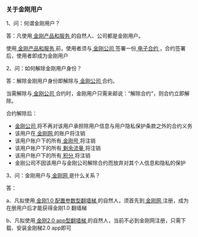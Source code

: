 ### 关于金刚用户

1、问：何谓金刚用户？

答：凡使用[ 金刚产品和服务 ]()的自然人、公司都是金刚用户。

使用[ 金刚产品和服务 ]()前，使用者须与[ 金刚公司 ]()签署一份[ 电子合约 ]()，合约签署后，使用者即成为金刚用户

2、问：如何解除金刚用户身份？

答：解除金刚用户身份即解除与[ 金刚公司 ]()合约。

当需解除与[ 金刚公司 ]()合约时，金刚用户只需来邮说：“解除合约”，则合约立即解除。

合约解除后：

- [ 金刚公司 ]()将不再对该用户承担除用户信息与用户隐私保护条款之外的合约义务
- 该用户在[ 金刚网 ]()的账户将注销
- 该用户账户下的所有[ 金刚号 ]()将注销
- 该用户账户下的所有[ 剩余流量 ]()将注销
- 该用户账户下的所有[ 积分 ]()将注销
- 金刚公司不因该用户与金刚公司解除合约而放弃对其个人信息和隐私的保护

3、问：金刚用户与[ 金刚网 ](https://www.atozitpro.net/zh/)是什么关系？

答：

a、凡拟使用[ 金刚1.0 配置参数型翻墙梯 ]()的自然人，须首先到[ 金刚网 ]()注册，成为在册用户后才能获得金刚1.0 翻墙梯

b、凡拟使用[ 金刚2.0 app型翻墙梯 ]()的自然人，当前不必到金刚网注册，只需下载、安装金刚梯2.0 app即可
